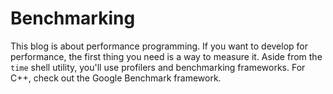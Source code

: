 # Benchmarking

This blog is about performance programming. If you want to develop for performance, the first thing you need is a way to measure it. Aside from the `time` shell utility, you'll use profilers and benchmarking frameworks. For C++, check out the Google Benchmark framework.
